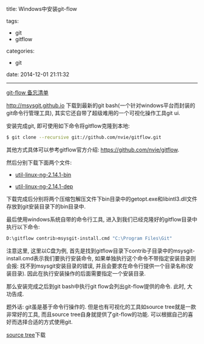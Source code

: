 title: Windows中安装git-flow

tags:

  - git
  - gitflow

categories:
  - git

date: 2014-12-01 21:11:32

---

[git-flow 备忘清单](http://danielkummer.github.io/git-flow-cheatsheet/index.zh_CN.html)

http://msysgit.github.io 下载到最新的git bash(一个针对windows平台而封装的git命令行管理工具), 其实它还自带了超级难用的一个可视化操作工具git ui.

安装完成git, 即可使用如下命令将gitflow克隆到本地:

```bash
$ git clone --recursive git://github.com/nvie/gitflow.git
```

其他方式具体可以参考gitflow官方介绍: https://github.com/nvie/gitflow.

然后分别下载下面两个文件:

*	[util-linux-ng-2.14.1-bin](http://sourceforge.net/projects/gnuwin32/files/util-linux/2.14.1/util-linux-ng-2.14.1-bin.zip/download)

*	[util-linux-ng-2.14.1-dep](http://sourceforge.net/projects/gnuwin32/files/util-linux/2.14.1/util-linux-ng-2.14.1-dep.zip/download)

下载完成后分别将两个压缩包解压文件下bin目录中的getopt.exe和libintl3.dll文件存放到git安装目录下的bin目录中.

最后使用windows系统自带的命令行工具, 进入到我们已经克隆好的gitflow目录中执行以下命令:

```bash
D:\gitflow contrib>msysgit-install.cmd "C:\Program Files\Git"
```

注意这里, 这里以C盘为例, 首先是找到gitflow目录下contrib子目录中的msysgit-install.cmd表示我们要执行安装命令, 如果单独执行这个命令不带指定安装目录则会报: 找不到msysgit安装目录的错误, 并且会要求在命令行提供一个目录名称(安装目录). 因此在执行安装操作的后面需要指定一个安装目录.

那么安装完成之后到git bash中执行git flow会列出git-flow提供的命令. 此时, 大功告成.

题外话: git虽是基于命令行操作的. 但是也有可视化的工具如source tree就是一款非常好的工具, 而且source tree自身就提供了git-flow的功能. 可以根据自己的喜好而选择合适的方式使用git.

[source tree](http://www.sourcetreeapp.com/)下载


<!-- more -->